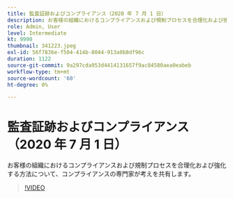 ```yaml
---
title: 監査証跡およびコンプライアンス（2020 年 7 月 1 日）
description: お客様の組織におけるコンプライアンスおよび規制プロセスを合理化および強化する方法について、コンプライアンスの専門家が考えを共有します。
role: Admin, User
level: Intermediate
kt: 9990
thumbnail: 341223.jpeg
exl-id: 56f7836e-f504-414b-8044-913a0b8df96c
duration: 1122
source-git-commit: 9a297cda953d4414131657f9ac84580aea0eabeb
workflow-type: tm+mt
source-wordcount: '60'
ht-degree: 0%

---
```


# 監査証跡およびコンプライアンス（2020 年 7 月 1 日）

お客様の組織におけるコンプライアンスおよび規制プロセスを合理化および強化する方法について、コンプライアンスの専門家が考えを共有します。

>[!VIDEO](https://video.tv.adobe.com/v/341223/?quality=12&learn=on)
